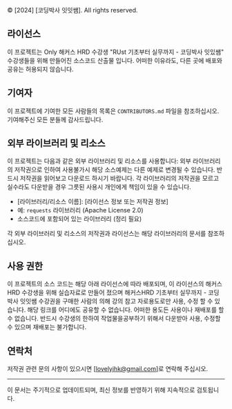  
  © [2024] [코딩박사 잇잇쌤]. All rights reserved.
  
  ## 라이선스
  
  이 프로젝트는 Only 해커스 HRD 수강생 "RUst 기초부터 실무까지 - 코딩박사 잇있쌤" 수강생들을 위해 만들어진 소스코드 산출물 입니다.
  어떠한 이유라도, 다른 곳에 배포와 공유는 허용되지 않습니다.
  
  ## 기여자
  
  이 프로젝트에 기여한 모든 사람들의 목록은 `CONTRIBUTORS.md` 파일을 참조하십시오. 기여해주신 모든 분들께 감사드립니다.
  
  ## 외부 라이브러리 및 리소스
  
  이 프로젝트는 다음과 같은 외부 라이브러리 및 리소스를 사용합니다:
  외부 라이브러리의 저작권으로 인하여 사용불가시 해당 소스예제는 다른 예제로 변경될 수 있습니다.
  반드시 저작권을 읽어보고 다운로드 하시기 바랍니다.
  각 라이브러리의 저작권을 모르고 실수라도 다운받을 경우 그릇된 사용시 개인에게 책임이 있을 수 있습니다.
  
  - [라이브러리/리소스 이름]: [라이선스 정보 또는 저작권 정보]
  - 예: `requests` 라이브러리 (Apache License 2.0)
  - 소스코드에 포함되어 있는 라이브러리 (정리 필요)
  
  각 외부 라이브러리 및 리소스의 저작권과 라이선스는 해당 라이브러리의 문서를 참조하십시오.
  
  ## 사용 권한
  
  이 프로젝트의 소스 코드는 해당 아래 라이선스에 따라 배포되며, 이 라이선스의 해커스 HRD 수강생을 위해 실습자료로 만들어 졌으며 
  해커스HRD 기초부터 실무까지 - 코딩박사 잇잇쌤 수강권을 구매한 사람의 의해 강의 참고 자로용도로만 사용, 수정 할 수 있습니다. 
  해당 링크를 어디에도 공유할 수 없습니다. 어떠한 용도든 사용이나 재배포를 할 수 없습니다. 
  반드시 수강생의 한하여 작업물을공부하기 위해서  다운받아 사용, 수정할 수 있으며
  재배포는 불가합니다.
  
  ## 연락처
  
  저작권 관련 문의 사항이 있으시면 [lovelyjhk@gmail.com]로 연락해 주십시오.
  
  ---
  
  이 문서는 주기적으로 업데이트되며, 최신 정보를 반영하기 위해 지속적으로 검토됩니다.
